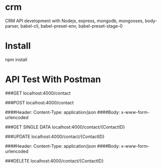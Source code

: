 # crm
CRM API development with Nodejs, express, mongodb, mongooses, body-parser, babel-cli, babel-preset-env, babel-preset-stage-0

# Install
npm install

# API Test With Postman
###GET
localhost:4000/contact

###POST
localhost:4000/contact

####Header:
Content-Type: application/json
####Body:
x-www-form-urlencoded

###GET SINGLE DATA
localhost:4000/contact/{ContactID}

###UPDATE
localhost:4000/contact/{ContactID}

####Header:
Content-Type: application/json
####Body:
x-www-form-urlencoded

###DELETE
localhost:4000/contact/{ContactID}
